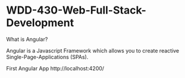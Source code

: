 # WDD-430-Web-Full-Stack-Development

What is Angular?

Angular is a Javascript Framework which allows you to create reactive Single-Page-Applications (SPAs).

First Angular App 
http://localhost:4200/


